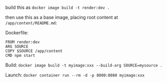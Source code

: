 build this as `docker image build -t render:dev .`

then use this as a base image, placing root content at `/app/content/README.md`:

Dockerfile:
```
FROM render:dev
ARG SOURCE
COPY $SOURCE /app/content
CMD npm start
```

Build: `docker image build -t myimage:xxx --build-arg SOURCE=mysource .`

Launch: `docker container run --rm -d -p 8000:8080 myimage:xxx`
